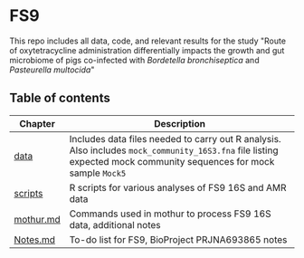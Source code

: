 # **FS9**

This repo includes all data, code, and relevant results for the study "Route of oxytetracycline administration differentially impacts the growth and gut microbiome of pigs co-infected with *Bordetella bronchiseptica* and *Pasteurella multocida*"

## **Table of contents**
| Chapter | Description |
| -- | -- |
| [data](https://github.com/k39ajdM2/FS9/tree/master/data) | Includes data files needed to carry out R analysis. Also includes `mock_community_16S3.fna` file listing expected mock community sequences for mock sample `Mock5` |
| [scripts](https://github.com/k39ajdM2/FS9/tree/master/scripts) | R scripts for various analyses of FS9 16S and AMR data |
| [mothur.md](https://github.com/k39ajdM2/FS9/blob/master/mothur.md) | Commands used in mothur to process FS9 16S data, additional notes |
| [Notes.md](https://github.com/k39ajdM2/FS9/blob/master/Notes.md) | To-do list for FS9, BioProject PRJNA693865 notes |
